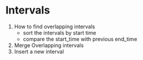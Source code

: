 # Intervals

1. How to find overlapping intervals
	- sort the intervals by start time
	- compare the start_time with previous end_time
2. Merge Overlapping intervals
3. Insert a new interval
<!--stackedit_data:
eyJoaXN0b3J5IjpbLTM5NTM5NjM3MV19
-->